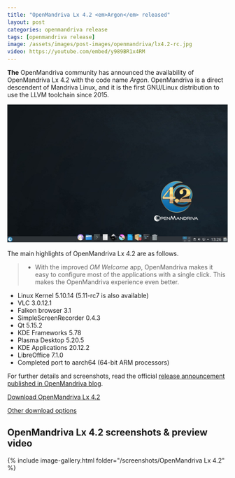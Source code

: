 ```yaml
---
title: "OpenMandriva Lx 4.2 <em>Argon</em> released"
layout: post
categories: openmandriva release
tags: [openmandriva release]
image: /assets/images/post-images/openmandriva/lx4.2-rc.jpg
video: https://youtube.com/embed/y989BR1x4RM 
---
```


**The** OpenMandriva community has announced the availability of OpenMandriva Lx 4.2 with the code name *Argon*. OpenMandriva is a direct descendent of Mandriva Linux, and it is the first GNU/Linux distribution to use the LLVM toolchain since 2015.

![Preview of OpenMandriva Lx 4.2 Desktop - Latte Dock mode](/assets/images/post-images/openmandriva/lx4.2-rc.jpg)

The main highlights of OpenMandriva Lx 4.2 are as follows.
> - With the improved *OM Welcome* app, OpenMandriva makes it easy to configure most of the applications with a single click. This makes the OpenMandriva experience even better.
- Linux Kernel 5.10.14 (5.11-rc7 is also available)
- VLC 3.0.12.1
- Falkon browser 3.1
- SimpleScreenRecorder 0.4.3
- Qt 5.15.2
- KDE Frameworks 5.78
- Plasma Desktop 5.20.5
- KDE Applications 20.12.2
- LibreOffice 7.1.0
- Completed port to aarch64 (64-bit ARM processors)

For further details and screenshots, read the official [release announcement published in OpenMandriva blog](https://www.openmandriva.org/en/news/article/openmandriva-lx-4-2-is-out-now).

<a href="https://mirror.openmandriva.org/release_current/4.2/OpenMandrivaLx.4.2-plasma.x86_64/OpenMandrivaLx.4.2-final-plasma.x86_64.iso" class="download">Download OpenMandriva Lx 4.2</a>

<a href="https://www.openmandriva.org/en/download" class="download">Other download options</a>

## OpenMandriva Lx 4.2 screenshots & preview video
{% include image-gallery.html folder="/screenshots/OpenMandriva Lx 4.2" %}